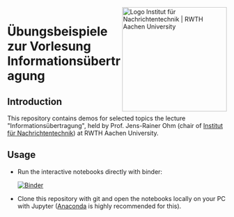 <img align="right" src="https://git.rwth-aachen.de/IENT/ient.nb/raw/master/figures/rwth_ient_logo@2x.png" alt="Logo Institut für Nachrichtentechnik | RWTH Aachen University" width="240px">

# Übungsbeispiele zur Vorlesung Informationsübertragung

## Introduction

This repository contains demos for selected topics the lecture "Informationsübertragung", held by Prof. Jens-Rainer Ohm (chair of [Institut für Nachrichtentechnik](http://www.ient.rwth-aachen.de)) at RWTH Aachen University.

## Usage

* Run the interactive notebooks directly with binder:

  [![Binder](https://mybinder.org/badge_logo.svg)](https://mybinder.org/v2/git/https%3A%2F%2Fgit.rwth-aachen.de%2FIENT%2Fiue-demos/3605303f7dbcebc886af9723b65d40f8b535bd7a?filepath=index.ipynb)
* Clone this repository with git and open the notebooks locally on your PC with Jupyter ([Anaconda](https://www.anaconda.com/) is highly recommended for this).